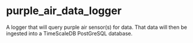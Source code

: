 # purple_air_data_logger
 A logger that will query purple air sensor(s) for data. That data will then be ingested into a TimeScaleDB PostGreSQL database.
